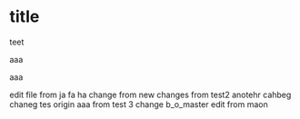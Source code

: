 # title
teet

aaa

aaa


edit file
from ja
fa
ha
change from new
changes from test2
anotehr cahbeg
chaneg tes origin aaa
from test 3
change b_o_master
edit from maon
